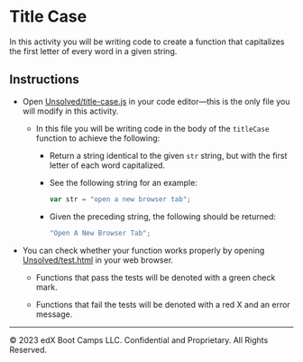 # Title Case

In this activity you will be writing code to create a function that capitalizes the first letter of every word in a given string.

## Instructions

* Open [Unsolved/title-case.js](Unsolved/title-case.js) in your code editor&mdash;this is the only file you will modify in this activity.

  * In this file you will be writing code in the body of the `titleCase` function to achieve the following:

    * Return a string identical to the given `str` string, but with the first letter of each word capitalized.

    * See the following string for an example:

      ```js
      var str = "open a new browser tab";
      ```

    * Given the preceding string, the following should be returned:

      ```js
      "Open A New Browser Tab";
      ```

* You can check whether your function works properly by opening [Unsolved/test.html](Unsolved/test.html) in your web browser.

  * Functions that pass the tests will be denoted with a green check mark.

  * Functions that fail the tests will be denoted with a red X and an error message.

- - -

© 2023 edX Boot Camps LLC. Confidential and Proprietary. All Rights Reserved.
